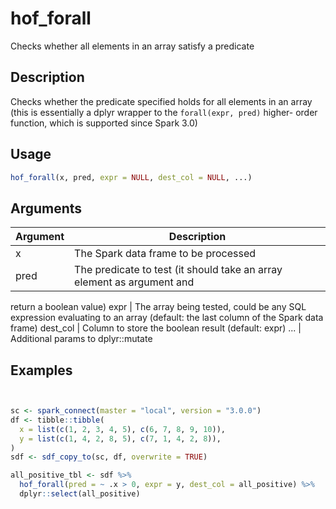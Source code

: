 # hof_forall


Checks whether all elements in an array satisfy a predicate




## Description

Checks whether the predicate specified holds for all elements in an array
(this is essentially a dplyr wrapper to the `forall(expr, pred)` higher-
order function, which is supported since Spark 3.0)





## Usage
```r
hof_forall(x, pred, expr = NULL, dest_col = NULL, ...)
```




## Arguments


Argument      |Description
------------- |----------------
x | The Spark data frame to be processed
pred | The predicate to test (it should take an array element as argument and
return a boolean value)
expr | The array being tested, could be any SQL expression evaluating to an
array (default: the last column of the Spark data frame)
dest_col | Column to store the boolean result (default: expr)
... | Additional params to dplyr::mutate






## Examples

```r


sc <- spark_connect(master = "local", version = "3.0.0")
df <- tibble::tibble(
  x = list(c(1, 2, 3, 4, 5), c(6, 7, 8, 9, 10)),
  y = list(c(1, 4, 2, 8, 5), c(7, 1, 4, 2, 8)),
)
sdf <- sdf_copy_to(sc, df, overwrite = TRUE)

all_positive_tbl <- sdf %>%
  hof_forall(pred = ~ .x > 0, expr = y, dest_col = all_positive) %>%
  dplyr::select(all_positive)

```





